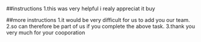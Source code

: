 ##instructions
1.this was very helpful i realy appreciat it buy

##more instructions
1.it would be very difficult for us to add you our team.
2.so can therefore be part of us if you complete the above task.
3.thank you very much for your cooporation